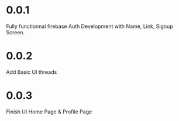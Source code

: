 # 0.0.1
Fully functionnal firebase Auth Development with Name, Link, Signup Screen.
# 0.0.2
Add Basic UI threads
# 0.0.3
Finish UI Home Page & Profile Page